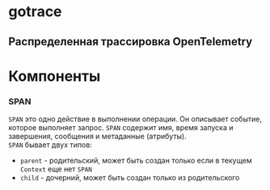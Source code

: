 # gotrace
## Распределенная трассировка OpenTelemetry

# Компоненты
### SPAN
`SPAN` это одно действие в выполнении операции. Он описывает событие, которое выполняет запрос.
`SPAN` содержит имя, время запуска и завершения, сообщения и метаданные (атрибуты).   
`SPAN` бывает двух типов:
- `parent` - родительский, может быть создан только если в текущем `Context` еще нет `SPAN`
- `child`  - дочерний, может быть создан только из родительского

